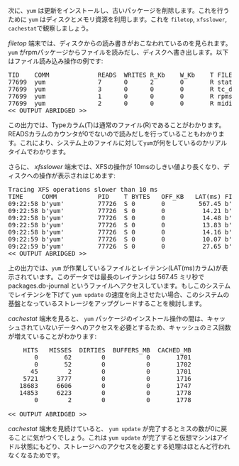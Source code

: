 次に、`yum` は更新をインストールし、古いパッケージを削除します。これを行うために `yum` はディスクとメモリ資源を利用します。これを `filetop`, `xfsslower`, `cachestat`で観察しましょう。

*filetop* 端末では、ディスクからの読み書きがおこなわれているのを見られます。 `yum` がrpmパッケージからファイルを読みだし、ディスクへ書き出します。以下はファイル読み込み操作の例です:

<pre class="file">
TID    COMM             READS  WRITES R_Kb    W_Kb    T FILE
77699  yum              7      0      2       0       R stat.h;5e5574b8
77699  yum              3      0      0       0       R tc_defact.h;5.5574b8
77699  yum              1      0      0       0       R rpmsg.h;5e5574b8
77699  yum              2      0      0       0       R midi.h;5e5574b8
<< OUTPUT ABRIDGED >>
</pre>

この出力では、Typeカラム(T)は通常のファイル(R)であることがわかります。READSカラムのカウンタが0でないので読みだしを行っていることもわかります。これにより、システム上のファイルに対して`yum`が何をしているのかリアルタイムでわかります。

さらに、 *xfsslower* 端末では、XFSの操作が 10msのしきい値より長くなり、ディスクへの操作が表示されはじめます:

<pre class="file">
Tracing XFS operations slower than 10 ms
TIME     COMM           PID    T BYTES   OFF_KB   LAT(ms) FILENAME
09:22:58 b'yum'         77726  S 0       0         567.45 b'packages.db-journal'
09:22:58 b'yum'         77726  S 0       0          14.21 b'packages.db-journal'
09:22:58 b'yum'         77726  S 0       0          14.48 b'packages.db-journal'
09:22:58 b'yum'         77726  S 0       0          13.83 b'packages.db-journal'
09:22:58 b'yum'         77726  S 0       0          14.16 b'packages.db-journal'
09:22:59 b'yum'         77726  S 0       0          10.07 b'packages.db-journal'
09:22:59 b'yum'         77726  S 0       0          27.65 b'packages.db'
<< OUTPUT ABRIDGED >>
</pre>


上の出力では、`yum` が作業しているファイルとレイテンシ(LAT(ms)カラム)が表示されています。このデータでは最長のレイテンシは 567.45 ミリ秒で packages.db-journal というファイルへアクセスしています。もしこのシステムでレイテンシを下げて `yum update` の速度を向上させたい場合、このシステムの基盤となっているストレージをアップグレードすることを検討します。

*cachestat* 端末を見ると、 `yum` パッケージのインストール操作の間は、キャッシュされていないデータへのアクセスを必要とするため、キャッシュのミス回数が増えていることがわかります:

<pre class="file">
    HITS   MISSES  DIRTIES  BUFFERS_MB  CACHED_MB
       0       62        0           0       1701
       0       52        0           0       1702
      45        2        0           0       1701
    5721     3777        0           0       1716
   18683     6606        0           0       1747
   14853     6223        0           0       1778
       0        2        0           0       1778

<< OUTPUT ABRIDGED >>
</pre>


*cachestat* 端末を見続けていると、 `yum update` が完了するとミスの数が0に戻ることに気がつくでしょう。これは `yum update` が完了すると仮想マシンはアイドル状態にもどり、ストレージへのアクセスを必要とする処理はほとんど行われなくなるためです。
